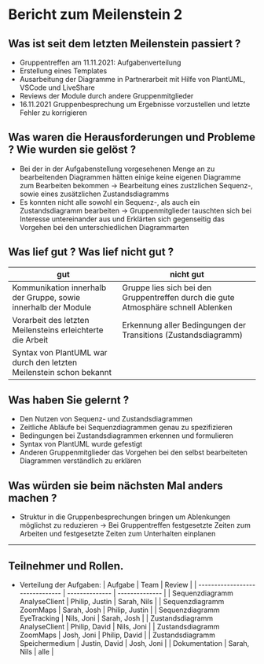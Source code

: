 # Bericht zum Meilenstein 2

## Was ist seit dem letzten Meilenstein passiert ?
- Gruppentreffen am 11.11.2021: Aufgabenverteilung
- Erstellung eines Templates
- Ausarbeitung der Diagramme in Partnerarbeit mit Hilfe von PlantUML, VSCode und LiveShare
- Reviews der Module durch andere Gruppenmitglieder
- 16.11.2021 Gruppenbesprechung um Ergebnisse vorzustellen und letzte Fehler zu korrigieren


## Was waren die Herausforderungen und Probleme ? Wie wurden sie gelöst ?
- Bei der in der Aufgabenstellung vorgesehenen Menge an zu bearbeitenden Diagrammen hätten einige keine eigenen Diagramme zum Bearbeiten bekommen -> Bearbeitung eines zustzlichen Sequenz-, sowie eines zusätzlichen Zustandsdiagramms
- Es konnten nicht alle sowohl ein Sequenz-, als auch ein Zustandsdiagramm bearbeiten -> Gruppenmitglieder tauschten sich bei Interesse untereinander aus und Erklärten sich gegenseitig das Vorgehen bei den unterschiedlichen Diagrammarten


## Was lief gut ? Was lief nicht gut ?
| gut | nicht gut |
| --- | --------- |
|Kommunikation innerhalb der Gruppe, sowie innerhalb der Module|Gruppe lies sich bei den Gruppentreffen durch die gute Atmosphäre schnell Ablenken |
|Vorarbeit des letzten Meilensteins erleichterte die Arbeit     |Erkennung aller Bedingungen der Transitions (Zustandsdiagramm)           |
|Syntax von PlantUML war durch den letzten Meilenstein schon bekannt     |           |


## Was haben Sie gelernt ?
- Den Nutzen von Sequenz- und Zustandsdiagrammen
- Zeitliche Abläufe bei Sequenzdiagrammen genau zu spezifizieren
- Bedingungen bei Zustandsdiagrammen erkennen und formulieren
- Syntax von PlantUML wurde gefestigt
- Anderen Gruppenmitglieder das Vorgehen bei den selbst bearbeiteten Diagrammen verständlich zu erklären


## Was würden sie beim nächsten Mal anders machen ?
- Struktur in die Gruppenbesprechungen bringen um Ablenkungen möglichst zu reduzieren -> Bei Gruppentreffen festgesetzte Zeiten zum Arbeiten und festgesetzte Zeiten zum Unterhalten einplanen 


---
## Teilnehmer und Rollen.

- Verteilung der Aufgaben:
    | Aufgabe                         | Team           | Review         |
    | ------------------------------- | -------------- | -------------- |
    | Sequenzdiagramm AnalyseClient   | Philip, Justin | Sarah, Nils    |
    | Sequenzdiagramm ZoomMaps        | Sarah, Josh    | Philip, Justin |
    | Sequenzdiagramm EyeTracking     | Nils, Joni     | Sarah, Josh    |
    | Zustandsdiagramm AnalyseClient  | Philip, David  | Nils, Joni     |
    | Zustandsdiagramm ZoomMaps       | Josh,  Joni    | Philip, David  |
    | Zustandsdiagramm Speichermedium | Justin, David  | Josh, Joni     |
    | Dokumentation                   | Sarah, Nils    | alle           |
